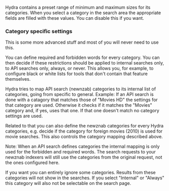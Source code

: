 Hydra contains a preset range of minimum and maximum sizes for its categories. When you select a category in the search area the appropriate fields are filled with these values. You can disable this if you want.

### Category specific settings
This is some more advanced stuff and most of you will never need to use this.

You can define required and forbidden words for every category. You can then decide if these restrictions should be applied to internal searches only, to API searches only, always, or never. 
This allows you, for example, to configure black or white lists for tools that don't contain that feature themselves.   

Hydra tries to map API search (newnzab) categories to its internal list of categories, going from specific to general. Example: If an API search is done with a catagory that matches those of "Movies HD" the settings for that category are used. Otherwise it checks if it matches the "Movies" category and, if yes, uses that one. If that one doesn't match no category settings are used.
 
Related to that you can also define the newznab categories for every Hydra categories, e.g. decide if the category for foreign movies (2010) is used for movie searches. This also controls the category mapping described above.

Note: When an API search defines categories the internal mapping is only used for the forbidden and required words. The search requests to your newznab indexers will still use the categories from the original request, not the ones configured here.
 
If you want you can entirely ignore some categories. Results from these categories will not show in the searches. If you select "Internal" or "Always" this category will also not be selectable on the search page.